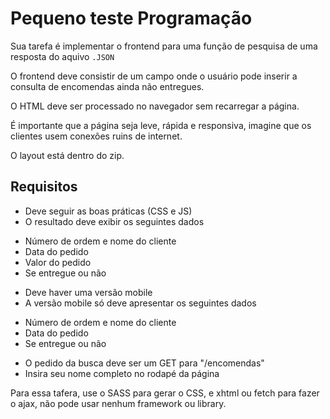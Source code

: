 
Pequeno teste Programação
=========================

Sua tarefa é implementar o frontend para uma função de pesquisa de uma resposta do aquivo `.JSON`

O frontend deve consistir de um campo onde o usuário pode inserir a consulta de encomendas ainda não entregues.

O HTML deve ser processado no navegador sem recarregar a página.

É importante que a página seja leve, rápida e responsiva, imagine que os clientes usem conexões ruins de internet.

O layout está dentro do zip.

Requisitos
------------


 * Deve seguir as boas práticas (CSS e JS)
 * O resultado deve exibir os seguintes dados
  - Número de ordem e nome do cliente
  - Data do pedido
  - Valor do pedido
  - Se entregue ou não
 * Deve haver uma versão mobile
 * A versão mobile só deve apresentar os seguintes dados
  - Número de ordem e nome do cliente
  - Data do pedido
  - Se entregue ou não
 * O pedido da busca deve ser um GET para "/encomendas"
 * Insira seu nome completo no rodapé da página

Para essa tafera, use o SASS para gerar o CSS, e xhtml ou fetch para fazer o ajax, não pode usar nenhum framework ou library.
